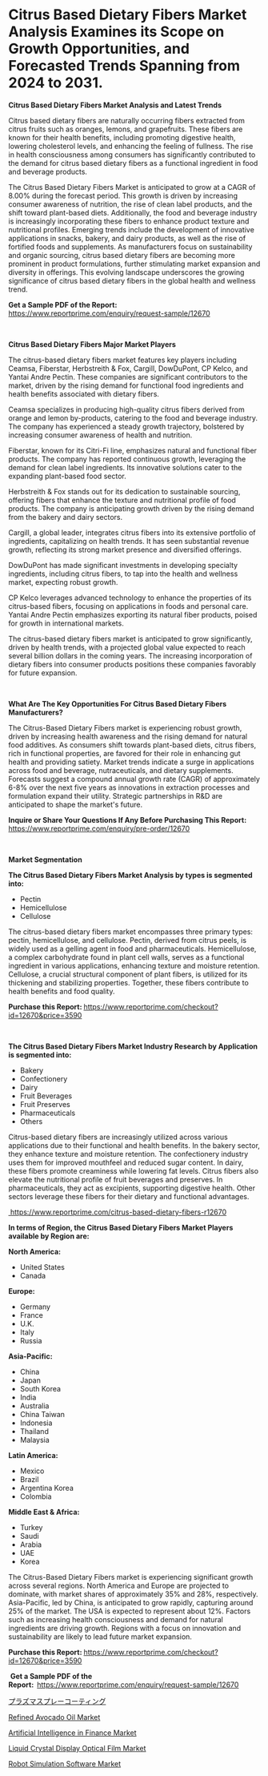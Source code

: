 <p><h1>Citrus Based Dietary Fibers Market Analysis Examines its Scope on Growth Opportunities, and Forecasted Trends Spanning from 2024 to 2031.</h1></p><p><strong>Citrus Based Dietary Fibers Market Analysis and Latest Trends</strong></p>
<p><p>Citrus based dietary fibers are naturally occurring fibers extracted from citrus fruits such as oranges, lemons, and grapefruits. These fibers are known for their health benefits, including promoting digestive health, lowering cholesterol levels, and enhancing the feeling of fullness. The rise in health consciousness among consumers has significantly contributed to the demand for citrus based dietary fibers as a functional ingredient in food and beverage products.</p><p>The Citrus Based Dietary Fibers Market is anticipated to grow at a CAGR of 8.00% during the forecast period. This growth is driven by increasing consumer awareness of nutrition, the rise of clean label products, and the shift toward plant-based diets. Additionally, the food and beverage industry is increasingly incorporating these fibers to enhance product texture and nutritional profiles. Emerging trends include the development of innovative applications in snacks, bakery, and dairy products, as well as the rise of fortified foods and supplements. As manufacturers focus on sustainability and organic sourcing, citrus based dietary fibers are becoming more prominent in product formulations, further stimulating market expansion and diversity in offerings. This evolving landscape underscores the growing significance of citrus based dietary fibers in the global health and wellness trend.</p></p>
<p><strong>Get a Sample PDF of the Report:&nbsp;</strong> <a href="https://www.reportprime.com/enquiry/request-sample/12670">https://www.reportprime.com/enquiry/request-sample/12670</a></p>
<p>&nbsp;</p>
<p><strong>Citrus Based Dietary Fibers Major Market Players</strong></p>
<p><p>The citrus-based dietary fibers market features key players including Ceamsa, Fiberstar, Herbstreith & Fox, Cargill, DowDuPont, CP Kelco, and Yantai Andre Pectin. These companies are significant contributors to the market, driven by the rising demand for functional food ingredients and health benefits associated with dietary fibers.</p><p>Ceamsa specializes in producing high-quality citrus fibers derived from orange and lemon by-products, catering to the food and beverage industry. The company has experienced a steady growth trajectory, bolstered by increasing consumer awareness of health and nutrition.</p><p>Fiberstar, known for its Citri-Fi line, emphasizes natural and functional fiber products. The company has reported continuous growth, leveraging the demand for clean label ingredients. Its innovative solutions cater to the expanding plant-based food sector.</p><p>Herbstreith & Fox stands out for its dedication to sustainable sourcing, offering fibers that enhance the texture and nutritional profile of food products. The company is anticipating growth driven by the rising demand from the bakery and dairy sectors.</p><p>Cargill, a global leader, integrates citrus fibers into its extensive portfolio of ingredients, capitalizing on health trends. It has seen substantial revenue growth, reflecting its strong market presence and diversified offerings.</p><p>DowDuPont has made significant investments in developing specialty ingredients, including citrus fibers, to tap into the health and wellness market, expecting robust growth.</p><p>CP Kelco leverages advanced technology to enhance the properties of its citrus-based fibers, focusing on applications in foods and personal care. Yantai Andre Pectin emphasizes exporting its natural fiber products, poised for growth in international markets.</p><p>The citrus-based dietary fibers market is anticipated to grow significantly, driven by health trends, with a projected global value expected to reach several billion dollars in the coming years. The increasing incorporation of dietary fibers into consumer products positions these companies favorably for future expansion.</p></p>
<p>&nbsp;</p>
<p><strong>What Are The Key Opportunities For Citrus Based Dietary Fibers Manufacturers?</strong></p>
<p><p>The Citrus-Based Dietary Fibers market is experiencing robust growth, driven by increasing health awareness and the rising demand for natural food additives. As consumers shift towards plant-based diets, citrus fibers, rich in functional properties, are favored for their role in enhancing gut health and providing satiety. Market trends indicate a surge in applications across food and beverage, nutraceuticals, and dietary supplements. Forecasts suggest a compound annual growth rate (CAGR) of approximately 6-8% over the next five years as innovations in extraction processes and formulation expand their utility. Strategic partnerships in R&D are anticipated to shape the market's future.</p></p>
<p><strong>Inquire or Share Your Questions If Any Before Purchasing This Report:</strong> <a href="https://www.reportprime.com/enquiry/pre-order/12670">https://www.reportprime.com/enquiry/pre-order/12670</a></p>
<p>&nbsp;</p>
<p><strong>Market Segmentation</strong></p>
<p><strong>The Citrus Based Dietary Fibers Market Analysis by types is segmented into:</strong></p>
<p><ul><li>Pectin</li><li>Hemicellulose</li><li>Cellulose</li></ul></p>
<p><p>The citrus-based dietary fibers market encompasses three primary types: pectin, hemicellulose, and cellulose. Pectin, derived from citrus peels, is widely used as a gelling agent in food and pharmaceuticals. Hemicellulose, a complex carbohydrate found in plant cell walls, serves as a functional ingredient in various applications, enhancing texture and moisture retention. Cellulose, a crucial structural component of plant fibers, is utilized for its thickening and stabilizing properties. Together, these fibers contribute to health benefits and food quality.</p></p>
<p><strong>Purchase this Report:&nbsp;</strong><a href="https://www.reportprime.com/checkout?id=12670&price=3590">https://www.reportprime.com/checkout?id=12670&price=3590</a></p>
<p>&nbsp;</p>
<p><strong>The Citrus Based Dietary Fibers Market Industry Research by Application is segmented into:</strong></p>
<p><ul><li>Bakery</li><li>Confectionery</li><li>Dairy</li><li>Fruit Beverages</li><li>Fruit Preserves</li><li>Pharmaceuticals</li><li>Others</li></ul></p>
<p><p>Citrus-based dietary fibers are increasingly utilized across various applications due to their functional and health benefits. In the bakery sector, they enhance texture and moisture retention. The confectionery industry uses them for improved mouthfeel and reduced sugar content. In dairy, these fibers promote creaminess while lowering fat levels. Citrus fibers also elevate the nutritional profile of fruit beverages and preserves. In pharmaceuticals, they act as excipients, supporting digestive health. Other sectors leverage these fibers for their dietary and functional advantages.</p></p>
<p><a href="https://www.reportprime.com/citrus-based-dietary-fibers-r12670">&nbsp;https://www.reportprime.com/citrus-based-dietary-fibers-r12670</a></p>
<p><strong>In terms of Region, the Citrus Based Dietary Fibers Market Players available by Region are:</strong></p>
<p>
    <p> <strong> North America: </strong>
        <ul>
            <li>United States</li>
            <li>Canada</li>
        </ul>
        </p> 
    <p> <strong> Europe: </strong>
        <ul>
            <li>Germany</li>
            <li>France</li>
            <li>U.K.</li>
            <li>Italy</li>
            <li>Russia</li>
        </ul>
        </p> 
    <p> <strong> Asia-Pacific: </strong>
        <ul>
            <li>China</li>
            <li>Japan</li>
            <li>South Korea</li>
            <li>India</li>
            <li>Australia</li>
            <li>China Taiwan</li>
            <li>Indonesia</li>
            <li>Thailand</li>
            <li>Malaysia</li>
        </ul>
        </p> 
    <p> <strong> Latin America: </strong>
        <ul>
            <li>Mexico</li>
            <li>Brazil</li>
            <li>Argentina Korea</li>
            <li>Colombia</li>
        </ul>
        </p> 
    <p> <strong> Middle East & Africa: </strong>
        <ul>
            <li>Turkey</li>
            <li>Saudi</li>
            <li>Arabia</li>
            <li>UAE</li>
            <li>Korea</li>
        </ul>
    </p>
    </p>
<p><p>The Citrus-Based Dietary Fibers market is experiencing significant growth across several regions. North America and Europe are projected to dominate, with market shares of approximately 35% and 28%, respectively. Asia-Pacific, led by China, is anticipated to grow rapidly, capturing around 25% of the market. The USA is expected to represent about 12%. Factors such as increasing health consciousness and demand for natural ingredients are driving growth. Regions with a focus on innovation and sustainability are likely to lead future market expansion.</p></p>
<p><strong>Purchase this Report: </strong><a href="https://www.reportprime.com/checkout?id=12670&price=3590">https://www.reportprime.com/checkout?id=12670&price=3590</a></p>
<p>&nbsp;<strong>Get a Sample PDF of the Report:&nbsp;&nbsp;</strong><a href="https://www.reportprime.com/enquiry/request-sample/12670">https://www.reportprime.com/enquiry/request-sample/12670</a></p>
<p><strong></strong></p>
<p><p><a href="https://medium.com/@cassianlinzjx/%E3%82%B0%E3%83%AD%E3%83%BC%E3%83%90%E3%83%AB%E3%83%97%E3%83%A9%E3%82%BA%E3%83%9E%E3%82%B9%E3%83%97%E3%83%AC%E3%83%BC%E3%82%B3%E3%83%BC%E3%83%86%E3%82%A3%E3%83%B3%E3%82%B0%E5%B8%82%E5%A0%B4-%E8%A3%BD%E5%93%81%E3%82%BF%E3%82%A4%E3%83%97-%E9%87%91%E5%B1%9E-%E3%82%BB%E3%83%A9%E3%83%9F%E3%83%83%E3%82%AF-%E3%83%97%E3%83%A9%E3%82%B9%E3%83%81%E3%83%83%E3%82%AF-%E3%82%A8%E3%83%B3%E3%83%89%E3%83%A6%E3%83%BC%E3%82%B6%E3%83%BC-%E5%9C%B0%E5%9F%9F%E3%81%AB%E7%84%A6%E7%82%B9%E3%82%92%E5%BD%93%E3%81%A6%E3%81%9F%E5%88%86%E6%9E%90%E3%81%A8%E4%BA%88%E6%B8%AC-2024%E5%B9%B4%E3%81%8B%E3%82%892031%E5%B9%B4%E3%81%BE%E3%81%A7-005128f612c6">プラズマスプレーコーティング</a></p><p><a href="https://github.com/JakirUddin511/Market-Research-Report-List-1/blob/main/refined-avocado-oil-market.md">Refined Avocado Oil Market</a></p><p><a href="https://www.linkedin.com/pulse/market-forecasting-change-global-artificial-intelligence-finance-yiave?trackingId=OIk7alnnTWqVhAn8NcMmhQ%3D%3D">Artificial Intelligence in Finance Market</a></p><p><a href="https://issuu.com/reportprime-2/docs/liquid-crystal-display-optical-film_892d4e5ab7ad3c">Liquid Crystal Display Optical Film Market</a></p><p><a href="https://medium.com/@ruth.murray9056/robot-simulation-software-market-size-is-growing-at-cagr-of-6-3-a3a514bd553d">Robot Simulation Software Market</a></p></p>